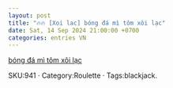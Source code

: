 ```yaml
---
layout: post
title: "🔥🔥 [Xoi lac] bóng đá mì tôm xôi lạc"
date: Sat, 14 Sep 2024 21:00:00 +0700
categories: entries VN
---
```

[bóng đá mì tôm xôi lạc](https://nhidong.org.vn/Rna/b%C3%B3ng-%C4%91%C3%A1-m%C3%AC-t%C3%B4m-x%C3%B4i-l%E1%BA%A1c.htm)

SKU:941 · Category:Roulette · Tags:blackjack.

